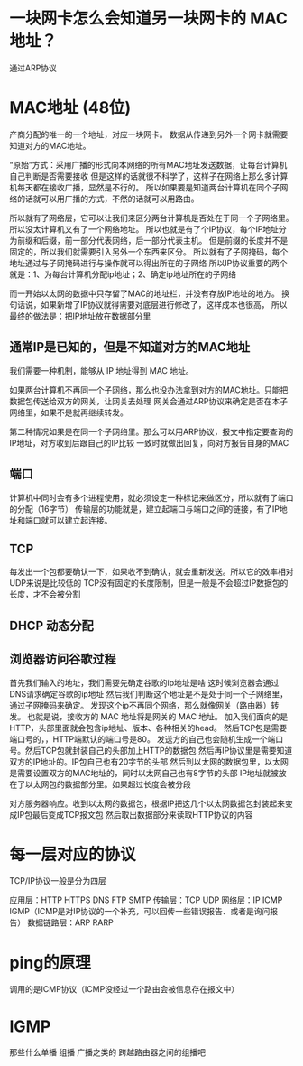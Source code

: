 # 一块网卡怎么会知道另一块网卡的 MAC 地址？
通过ARP协议
# MAC地址 (48位)
产商分配的唯一的一个地址，对应一块网卡。
数据从传递到另外一个网卡就需要知道对方的MAC地址。

“原始”方式：采用广播的形式向本网络的所有MAC地址发送数据，让每台计算机自己判断是否需要接收
但是这样的话就很不科学了，这样子在网络上那么多计算机每天都在接收广播，显然是不行的。
所以如果要是知道两台计算机在同个子网络的话就可以用广播的方式，不然的话就可以用路由。

所以就有了网络层，它可以让我们来区分两台计算机是否处在于同一个子网络里。所以没太计算机又有了一个网络地址。
所以也就是有了个IP协议，每个IP地址分为前缀和后缀，前一部分代表网络，后一部分代表主机。
但是前缀的长度并不是固定的，所以我们就需要引入另外一个东西来区分。
所以就有了子网掩码，每个地址通过与子网掩码进行与操作就可以得出所在的子网络
所以IP协议重要的两个就是：1、为每台计算机分配ip地址；2、确定ip地址所在的子网络

而一开始以太网的数据中只存留了MAC的地址栏，并没有存放IP地址的地方。
换句话说，如果新增了IP协议就得需要对底层进行修改了，这样成本也很高，
所以最终的做法是：把IP地址放在数据部分里

## 通常IP是已知的，但是不知道对方的MAC地址
我们需要一种机制，能够从 IP 地址得到 MAC 地址。

如果两台计算机不再同一个子网络，那么也没办法拿到对方的MAC地址。只能把数据包传送给双方的网关，让网关去处理
网关会通过ARP协议来确定是否在本子网络里，如果不是就再继续转发。

第二种情况如果是在同一个子网络里。那么可以用ARP协议，报文中指定要查询的IP地址，对方收到后跟自己的IP比较
一致时就做出回复，向对方报告自身的MAC

## 端口
计算机中同时会有多个进程使用，就必须设定一种标记来做区分，所以就有了端口的分配（16字节）
传输层的功能就是，建立起端口与端口之间的链接，有了IP地址和端口就可以建立起连接。


## TCP
每发出一个包都要确认一下，如果收不到确认，就会重新发送。所以它的效率相对UDP来说是比较低的
TCP没有固定的长度限制，但是一般是不会超过IP数据包的长度，才不会被分割


## DHCP 动态分配


## 浏览器访问谷歌过程
首先我们输入的地址，我们需要先确定谷歌的ip地址是啥
这时候浏览器会通过DNS请求确定谷歌的ip地址
然后我们判断这个地址是不是处于同一个子网络里，通过子网掩码来确定。
发现这个ip不再同个网络，那么就像网关（路由器）转发。
也就是说，接收方的 MAC 地址将是网关的 MAC 地址。
加入我们面向的是HTTP，头部里面就会包含ip地址、版本、各种相关的head。
然后TCP包是需要端口号的，，HTTP端默认的端口号是80。
发送方的自己也会随机生成一个端口号。然后TCP包就封装自己的头部加上HTTP的数据包
然后再IP协议里是需要知道双方的IP地址的。IP包自己也有20字节的头部
然后到以太网的数据包里，以太网是需要设置双方的MAC地址的，同时以太网自己也有8字节的头部
IP地址就被放在了以太网包的数据部分里。如果超过长度会被分段

对方服务器响应。收到以太网的数据包，根据IP把这几个以太网数据包封装起来变成IP包最后变成TCP报文包
然后取出数据部分来读取HTTP协议的内容


# 每一层对应的协议
TCP/IP协议一般是分为四层

应用层：HTTP HTTPS DNS FTP SMTP
传输层：TCP UDP
网络层：IP  ICMP IGMP（ICMP是对IP协议的一个补充，可以回传一些错误报告、或者是询问报告）
数据链路层：ARP RARP

# ping的原理
调用的是ICMP协议（ICMP没经过一个路由会被信息存在报文中）

# IGMP
那些什么单播 组播 广播之类的
跨越路由器之间的组播吧 




